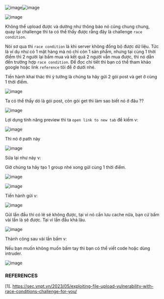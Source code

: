 ![image](https://github.com/user-attachments/assets/f298d71a-8639-47af-ba01-dd30f8745647)![image](https://github.com/user-attachments/assets/9d81a63b-0836-473e-8638-61f44537f98e)

![image](https://github.com/user-attachments/assets/a7e1054e-b0a6-4cef-9ca9-5560e20c1fa5)

Không thể upload được và dường như thông báo nó cũng chung chung, quay lại challenge thì ta có thể thấy được rằng đây là challenge `race condition`.

Nói sơ qua thì `race condition` là khi server không đồng bộ được dữ liệu. Tức là ví dụ như có 1 mặt hàng mà nó chỉ còn 1 sản phẩm, nhưng tại cùng 1 thời điểm thì 2 người lại bấm mua và kết quả 2 người vẫn mua được, thì nó dẫn đến trường hợp `race condition`. Để đọc chi tiết thì bạn có thể tham khảo google hoặc link `reference` tôi để ở dưới nhé.

Tiến hành khai thác thì ý tưởng là chúng ta hãy gửi 2 gói post và get ở cùng 1 thời điểm.

![image](https://github.com/user-attachments/assets/0f881505-781d-4431-9766-7d9b99e3e22e)

Ta có thể thấy dó là gói post, còn gói get thì làm sao biết nó ở đâu ??

![image](https://github.com/user-attachments/assets/0618ed65-ddfb-40dd-acf8-ce508cbe0d90)

Lợi dụng tính năng preview thì ta `open link to new tab` để kiếm v:

![image](https://github.com/user-attachments/assets/784a5db1-7446-4fa6-bf43-427e122311d8)

Thì nó ở path này

![image](https://github.com/user-attachments/assets/ef56e54a-aea6-497d-a298-800fc7950f37)

Sửa lại như này v:

Giờ chúng ta hãy tạo 1 group nhé xong gửi cùng 1 thời điểm.

![image](https://github.com/user-attachments/assets/ee16f5a9-316c-4bc7-a79e-36436fed9e77)

![image](https://github.com/user-attachments/assets/7956f1cf-b8b5-4cc0-9a43-471e6960e39e)

Tiến hành gửi v:

![image](https://github.com/user-attachments/assets/180e5d2a-7c19-4bef-8372-6ed809ca3ff3)

Gửi lần đầu thì có lẽ sẽ không được, tại vì nó cần lưu cache nữa, bạn cứ bấm vài lần là sẽ được. Tại vì lần đầu khá lâu.

![image](https://github.com/user-attachments/assets/dab72248-fbaa-40b3-8a27-95fefed8cdae)

Thành công sau vài lần bấm v:

Nếu bạn muốn không muốn bấm tay thì bạn có thể viết code hoặc dùng intruder.

![image](https://github.com/user-attachments/assets/9170d43e-508d-41dd-a2b8-2b3bcea10039)

### REFERENCES
[1]. https://sec.vnpt.vn/2023/05/exploiting-file-upload-vulnerability-with-race-conditions-challenge-for-you/
